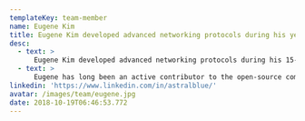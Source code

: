 ```yaml
---
templateKey: team-member
name: Eugene Kim
title: Eugene Kim developed advanced networking protocols during his years at Amazon (AWS) and NTT. He holds two US patents on GPU-based acceleration of routing decisions in large-scale datacenter networks.
desc:
  - text: >
      Eugene Kim developed advanced networking protocols during his 15-year tenure at NTT and his 3 years in the networking infrastructure division of AWS. Eugene also built server-side software at Activision Blizzard for the next-generation MMORPG that eventually became Overwatch.
  - text: >
      Eugene has long been an active contributor to the open-source community, particularly in the networking and storage subsystems of FreeBSD and Linux. He holds two US patents on GPU-based acceleration of routing decisions in large-scale datacenter networks. As a professional musician with commercially released songs, Eugene cares deeply about digital rights management.
linkedin: 'https://www.linkedin.com/in/astralblue/'
avatar: /images/team/eugene.jpg
date: 2018-10-19T06:46:53.772
---
```


